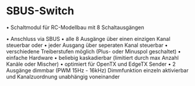 # SBUS-Switch

• Schaltmodul für RC-Modellbau mit 8 Schaltausgängen

• Anschluss via SBUS
• alle 8 Ausgänge über einen einzigen Kanal steuerbar oder
• jeder Ausgang über seperaten Kanal steuerbar
• verschiedene Treiberstufen möglich (Plus- oder Minuspol geschaltet)
• einfache Hardware
• beliebig kaskadierbar (limitiert durch max Anzahl Kanäle oder Mischer)
• optimiert für OpenTX und EdgeTX Sender
• 2 Ausgänge dimmbar (PWM 15Hz - 16kHz) Dimmfunktion einzeln aktivierbar und Kanalzuordnung unabhängig voneinander
